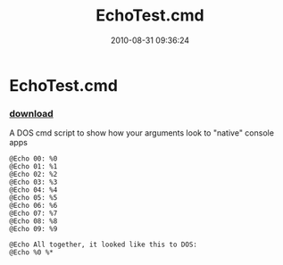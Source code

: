 ﻿---
pid:            2110
parent:         0
children:       
poster:         Joel Bennett
title:          EchoTest.cmd
date:           2010-08-31 09:36:24
description:    A DOS cmd script to show how your arguments look to "native" console apps
format:         text
---

# EchoTest.cmd

### [download](2110.txt)  

A DOS cmd script to show how your arguments look to "native" console apps

```text
@Echo 00: %0 
@Echo 01: %1 
@Echo 02: %2 
@Echo 03: %3 
@Echo 04: %4 
@Echo 05: %5 
@Echo 06: %6 
@Echo 07: %7 
@Echo 08: %8 
@Echo 09: %9 

@Echo All together, it looked like this to DOS:
@Echo %0 %*
```
